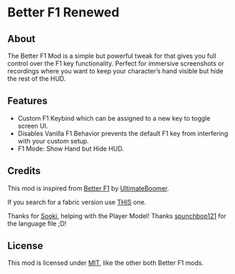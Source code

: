 # Better F1 Renewed

## About

The Better F1 Mod is a simple but powerful tweak for that gives you full control over the F1 key functionality. Perfect for immersive screenshots or recordings where you want to keep your character’s hand visible but hide the rest of the HUD.

## Features

*   Custom F1 Keybind which can be assigned to a new key to toggle screen UI.
*   Disables Vanilla F1 Behavior prevents the default F1 key from interfering with your custom setup.
*   F1 Mode: Show Hand but Hide HUD.

## Credits

This mod is inspired from [Better F1](https://www.curseforge.com/minecraft/mc-mods/better-f1) by [UltimateBoomer](https://www.curseforge.com/members/ultimateboomer/projects).

If you search for a fabric version use [THIS](https://www.curseforge.com/minecraft/mc-mods/better-f1-reborn) one.

Thanks for [Sooki](https://github.com/sooki1), helping with the Player Model!
Thanks [spunchbop121](https://github.com/spunchbop121) for the language file ;D!

## License

This mod is licensed under [MIT](https://mit-license.org/), like the other both Better F1 mods.
